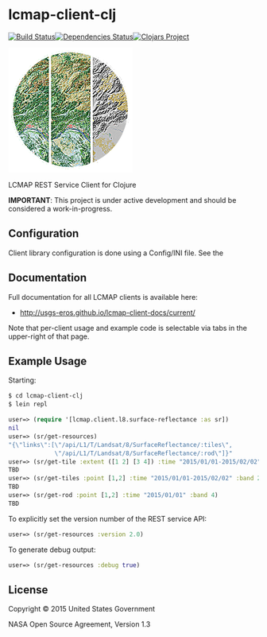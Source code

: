 # lcmap-client-clj
[![Build Status][travis-badge]][travis][![Dependencies Status][deps-badge]][deps][![Clojars Project][clojars-badge]][clojars]

[![LCMAP open source project logo][lcmap-logo]][lcmap-logo-large]

LCMAP REST Service Client for Clojure

**IMPORTANT**: This project is under active development and should be
considered a work-in-progress.


## Configuration

Client library configuration is done using a Config/INI file. See the


## Documentation

Full documentation for all LCMAP clients is available here:
 * http://usgs-eros.github.io/lcmap-client-docs/current/

Note that per-client usage and example code is selectable via tabs in the upper-right of that page.


## Example Usage

Starting:

```bash
$ cd lcmap-client-clj
$ lein repl
```

```clojure
user=> (require '[lcmap.client.l8.surface-reflectance :as sr])
nil
user=> (sr/get-resources)
"{\"links\":[\"/api/L1/T/Landsat/8/SurfaceReflectance/:tiles\",
             \"/api/L1/T/Landsat/8/SurfaceReflectance/:rod\"]}"
user=> (sr/get-tile :extent ([1 2] [3 4]) :time "2015/01/01-2015/02/02" :band 4)
TBD
user=> (sr/get-tiles :point [1,2] :time "2015/01/01-2015/02/02" :band 2)
TBD
user=> (sr/get-rod :point [1,2] :time "2015/01/01" :band 4)
TBD
```

To explicitly set the version number of the REST service API:

```clojure
user=> (sr/get-resources :version 2.0)
```

To generate debug output:

```clojure
user=> (sr/get-resources :debug true)
```

## License

Copyright © 2015 United States Government

NASA Open Source Agreement, Version 1.3


<!-- Named page links below: /-->

[travis]: https://travis-ci.org/USGS-EROS/lcmap-client-clj
[travis-badge]: https://travis-ci.org/USGS-EROS/lcmap-client-clj.png?branch=master
[deps]: http://jarkeeper.com/usgs-eros/lcmap-client-clj
[deps-badge]: http://jarkeeper.com/usgs-eros/lcmap-client-clj/status.svg
[lcmap-logo]: https://raw.githubusercontent.com/USGS-EROS/lcmap-system/master/resources/images/lcmap-logo-1-250px.png
[lcmap-logo-large]: https://raw.githubusercontent.com/USGS-EROS/lcmap-system/master/resources/images/lcmap-logo-1-1000px.png
[clojars]: https://clojars.org/gov.usgs.eros/lcmap-client-clj
[clojars-badge]: https://img.shields.io/clojars/v/gov.usgs.eros/lcmap-client-clj.svg
[tag-badge]: https://img.shields.io/github/tag/usgs-eros/lcmap-client-clj.svg?maxAge=2592000
[tag]: https://github.com/usgs-eros/lcmap-client-clj/tags
